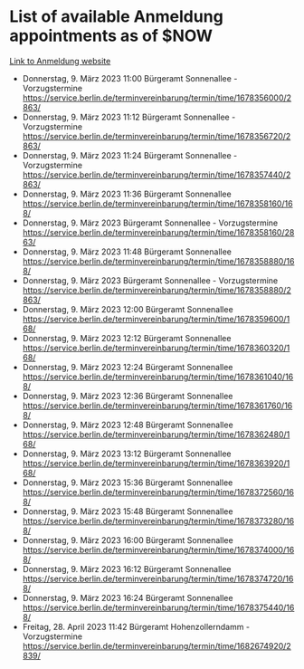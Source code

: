 # List of available Anmeldung appointments as of $NOW
[Link to Anmeldung website](https://service.berlin.de/terminvereinbarung/termin/tag.php?termin=1&anliegen[]=120686&dienstleisterlist=122210,122217,327316,122219,327312,122227,327314,122231,327346,122243,327348,122254,122252,329742,122260,329745,122262,329748,122271,327278,122273,327274,122277,327276,330436,122280,327294,122282,327290,122284,327292,122291,327270,122285,327266,122286,327264,122296,327268,150230,329760,122297,327286,122294,327284,122312,329763,122314,329775,122304,327330,122311,327334,122309,327332,317869,122281,327352,122279,329772,122283,122276,327324,122274,327326,122267,329766,122246,327318,122251,327320,122257,327322,122208,327298,122226,327300&herkunft=http%3A%2F%2Fservice.berlin.de%2Fdienstleistung%2F120686%2F)
- Donnerstag, 9. März 2023 11:00 Bürgeramt Sonnenallee - Vorzugstermine https://service.berlin.de/terminvereinbarung/termin/time/1678356000/2863/
- Donnerstag, 9. März 2023 11:12 Bürgeramt Sonnenallee - Vorzugstermine https://service.berlin.de/terminvereinbarung/termin/time/1678356720/2863/
- Donnerstag, 9. März 2023 11:24 Bürgeramt Sonnenallee - Vorzugstermine https://service.berlin.de/terminvereinbarung/termin/time/1678357440/2863/
- Donnerstag, 9. März 2023 11:36 Bürgeramt Sonnenallee https://service.berlin.de/terminvereinbarung/termin/time/1678358160/168/
- Donnerstag, 9. März 2023  Bürgeramt Sonnenallee - Vorzugstermine https://service.berlin.de/terminvereinbarung/termin/time/1678358160/2863/
- Donnerstag, 9. März 2023 11:48 Bürgeramt Sonnenallee https://service.berlin.de/terminvereinbarung/termin/time/1678358880/168/
- Donnerstag, 9. März 2023  Bürgeramt Sonnenallee - Vorzugstermine https://service.berlin.de/terminvereinbarung/termin/time/1678358880/2863/
- Donnerstag, 9. März 2023 12:00 Bürgeramt Sonnenallee https://service.berlin.de/terminvereinbarung/termin/time/1678359600/168/
- Donnerstag, 9. März 2023 12:12 Bürgeramt Sonnenallee https://service.berlin.de/terminvereinbarung/termin/time/1678360320/168/
- Donnerstag, 9. März 2023 12:24 Bürgeramt Sonnenallee https://service.berlin.de/terminvereinbarung/termin/time/1678361040/168/
- Donnerstag, 9. März 2023 12:36 Bürgeramt Sonnenallee https://service.berlin.de/terminvereinbarung/termin/time/1678361760/168/
- Donnerstag, 9. März 2023 12:48 Bürgeramt Sonnenallee https://service.berlin.de/terminvereinbarung/termin/time/1678362480/168/
- Donnerstag, 9. März 2023 13:12 Bürgeramt Sonnenallee https://service.berlin.de/terminvereinbarung/termin/time/1678363920/168/
- Donnerstag, 9. März 2023 15:36 Bürgeramt Sonnenallee https://service.berlin.de/terminvereinbarung/termin/time/1678372560/168/
- Donnerstag, 9. März 2023 15:48 Bürgeramt Sonnenallee https://service.berlin.de/terminvereinbarung/termin/time/1678373280/168/
- Donnerstag, 9. März 2023 16:00 Bürgeramt Sonnenallee https://service.berlin.de/terminvereinbarung/termin/time/1678374000/168/
- Donnerstag, 9. März 2023 16:12 Bürgeramt Sonnenallee https://service.berlin.de/terminvereinbarung/termin/time/1678374720/168/
- Donnerstag, 9. März 2023 16:24 Bürgeramt Sonnenallee https://service.berlin.de/terminvereinbarung/termin/time/1678375440/168/
- Freitag, 28. April 2023 11:42 Bürgeramt Hohenzollerndamm - Vorzugstermine https://service.berlin.de/terminvereinbarung/termin/time/1682674920/2839/
